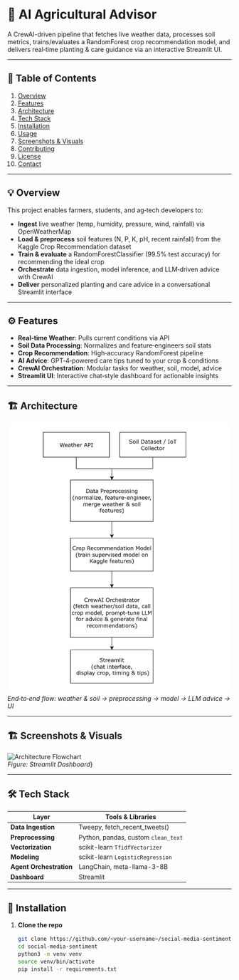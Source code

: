 # 🌱 AI Agricultural Advisor

A CrewAI-driven pipeline that fetches live weather data, processes soil metrics, trains/evaluates a RandomForest crop recommendation model, and delivers real‑time planting & care guidance via an interactive Streamlit UI.

---

## 📖 Table of Contents

1. [Overview](#-overview)  
2. [Features](#-features)  
3. [Architecture](#-architecture)  
4. [Tech Stack](#-tech-stack)  
5. [Installation](#-installation)  
6. [Usage](#-usage)  
7. [Screenshots & Visuals](#-screenshots--visuals)  
8. [Contributing](#-contributing)  
9. [License](#-license)  
10. [Contact](#-contact)  

---

## 💡 Overview

This project enables farmers, students, and ag‑tech developers to:
- **Ingest** live weather (temp, humidity, pressure, wind, rainfall) via OpenWeatherMap  
- **Load & preprocess** soil features (N, P, K, pH, recent rainfall) from the Kaggle Crop Recommendation dataset  
- **Train & evaluate** a RandomForestClassifier (99.5% test accuracy) for recommending the ideal crop  
- **Orchestrate** data ingestion, model inference, and LLM‑driven advice with CrewAI  
- **Deliver** personalized planting and care advice in a conversational Streamlit interface  

---

## ⚙️ Features

- **Real‑time Weather**: Pulls current conditions via API  
- **Soil Data Processing**: Normalizes and feature‑engineers soil stats  
- **Crop Recommendation**: High‑accuracy RandomForest pipeline  
- **AI Advice**: GPT‑4‑powered care tips tuned to your crop & conditions  
- **CrewAI Orchestration**: Modular tasks for weather, soil, model, advice  
- **Streamlit UI**: Interactive chat‑style dashboard for actionable insights  

---

## 🏗 Architecture

![Architecture Flowchart](images/agri_advisor_fixed.drawio.png)  
*End‑to‑end flow: weather & soil → preprocessing → model → LLM advice → UI* 

---

## 🏗 Screenshots & Visuals

![Architecture Flowchart](images/screencapture.png)  
*Figure: Streamlit Dashboard*}  

---

## 🛠 Tech Stack

| Layer               | Tools & Libraries                      |
|---------------------|----------------------------------------|
| **Data Ingestion**  | Tweepy, fetch_recent_tweets()          |
| **Preprocessing**   | Python, pandas, custom `clean_text`    |
| **Vectorization**   | scikit-learn `TfidfVectorizer`         |
| **Modeling**        | scikit-learn `LogisticRegression`      |
| **Agent Orchestration** | LangChain, meta-llama-3-8B         |
| **Dashboard**       | Streamlit                              |

---

## 🚀 Installation

1. **Clone the repo**  
   ```bash
   git clone https://github.com/<your-username>/social-media-sentiment.git
   cd social-media-sentiment
   python3 -m venv venv
   source venv/bin/activate
   pip install -r requirements.txt



